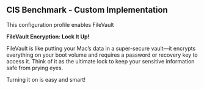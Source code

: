## CIS Benchmark - Custom Implementation

This configuration profile enables FileVault

**FileVault Encryption: Lock It Up!**

FileVault is like putting your Mac’s data in a super-secure vault—it encrypts everything on your boot volume and requires a password or recovery key to access it. 
Think of it as the ultimate lock to keep your sensitive information safe from prying eyes.

Turning it on is easy and smart!